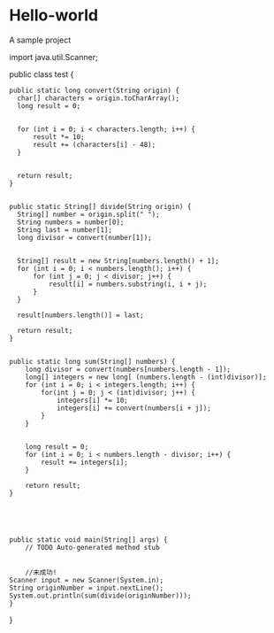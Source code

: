 # Hello-world
A sample project

import java.util.Scanner;

public class test {
	
	public static long convert(String origin) {
	  char[] characters = origin.toCharArray();
	  long result = 0;
	  
	  
	  for (int i = 0; i < characters.length; i++) {
		  result *= 10;
		  result += (characters[i] - 48);
	  }
	  
	  
	  return result;
	}
	

	public static String[] divide(String origin) {
	  String[] number = origin.split(" ");
	  String numbers = number[0];
	  String last = number[1];
	  long divisor = convert(number[1]);
	  
	  
	  String[] result = new String[numbers.length() + 1];
      for (int i = 0; i < numbers.length(); i++) {
    	  for (int j = 0; j < divisor; j++) {
    		  result[i] = numbers.substring(i, i + j);
    	  }
      }
      
      result[numbers.length()] = last; 
      
      return result;
	}
	
	
	public static long sum(String[] numbers) {
		long divisor = convert(numbers[numbers.length - 1]);
		long[] integers = new long[ (numbers.length - (int)divisor)];
		for (int i = 0; i < integers.length; i++) {
			for(int j = 0; j < (int)divisor; j++) {
				integers[i] *= 10;
				integers[i] += convert(numbers[i + j]);
			}
		}
		
		
		long result = 0;
		for (int i = 0; i < numbers.length - divisor; i++) {
			result += integers[i];
		}
		
		return result;
	}
	
	

	
	
	public static void main(String[] args) {
		// TODO Auto-generated method stub
		
		
		//未成功!
    Scanner input = new Scanner(System.in);
    String originNumber = input.nextLine();
    System.out.println(sum(divide(originNumber)));
	}

}

